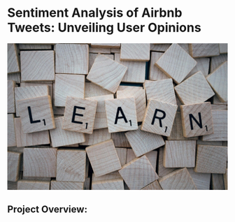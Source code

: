 # Sentiment Analysis of Airbnb Tweets: Unveiling User Opinions
![Sentiment Analysis](Images/Sentiment.jpg)

## Project Overview: